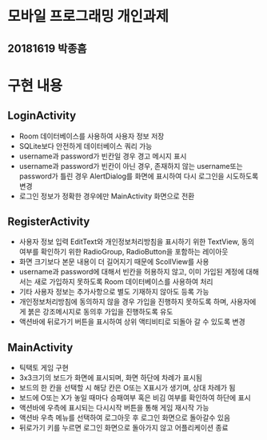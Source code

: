 # 모바일 프로그래밍 개인과제

## 20181619 박종흠

# 구현 내용

## LoginActivity

* Room 데이터베이스를 사용하여 사용자 정보 저장
* SQLite보다 안전하게 데이터베이스 쿼리 가능
* username과 password가 빈칸일 경우 경고 메시지 표시
* username과 password가 빈칸이 아닌 경우, 존재하지 않는 username또는 password가 틀린 경우 AlertDialog를 화면에 표시하여 다시 로그인을 시도하도록 변경
* 로그인 정보가 정확한 경우에만 MainActivity 화면으로 전환

## RegisterActivity

* 사용자 정보 입력 EditText와 개인정보처리방침을 표시하기 위한 TextView, 동의 여부를 확인하기 위한 RadioGroup, RadioButton을 포함하는 레이아웃
* 화면 크기보다 본문 내용이 더 길어지기 때문에 ScollView를 사용
* username과 password에 대해서 빈칸을 허용하지 않고, 이미 가입된 계정에 대해서는 새로 가입하지 못하도록 Room 데이터베이스를 사용하여 처리
* 기타 사용자 정보는 추가사항으로 별도 기재하지 않아도 등록 가능
* 개인정보처리방침에 동의하지 않을 경우 가입을 진행하지 못하도록 하며, 사용자에게 붉은 강조메시지로 동의후 가입을 진행하도록 유도
* 액션바에 뒤로가기 버튼을 표시하여 상위 액티비티로 되돌아 갈 수 있도록 변경

## MainActivity

* 틱택토 게임 구현
* 3x3크기의 보드가 화면에 표시되며, 화면 하단에 차례가 표시됨
* 보드의 한 칸을 선택할 시 해당 칸은 O또는 X표시가 생기며, 상대 차례가 됨
* 보드에 O또는 X가 놓일 때마다 승패여부 혹은 비김 여부를 확인하여 하단에 표시
* 액션바에 우측에 표시되는 다시시작 버튼을 통해 게임 재시작 가능
* 액션바 우측 메뉴를 선택하여 로그아웃 후 로그인 화면으로 돌아갈수 있음
* 뒤로가기 키를 누르면 로그인 화면으로 돌아가지 않고 어플리케이션 종료
